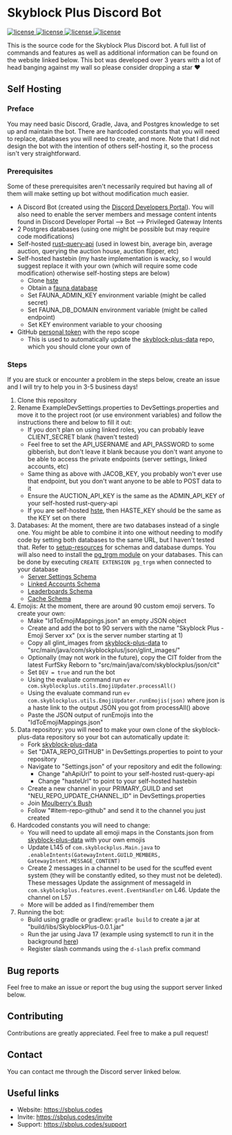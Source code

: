 # Skyblock Plus Discord Bot
<a href="https://github.com/kr45732/skyblock-plus/blob/master/LICENSE" target="_blank">
  <img alt="license" src="https://img.shields.io/github/license/kr45732/skyblock-plus?style=for-the-badge" />
</a>
<a href="https://sbplus.codes/support" target="_blank">
  <img alt="license" src="https://img.shields.io/discord/796790757947867156?color=4166f5&label=discord&style=for-the-badge" />
</a> 
<a href="https://github.com/kr45732/skyblock-plus/stargazers" target="_blank">
  <img alt="license" src="https://img.shields.io/github/stars/kr45732/skyblock-plus?style=for-the-badge" />
</a>
<a href="https://github.com/kr45732/skyblock-plus/contributors" target="_blank">
  <img alt="license" src="https://img.shields.io/github/contributors/kr45732/skyblock-plus?style=for-the-badge" />
</a>

This is the source code for the Skyblock Plus Discord bot. A full list of commands and features as well as additional information can be found on the website linked below. This bot was developed over 3 years with a lot of head banging against my wall so please consider dropping a star ❤️

## Self Hosting
### Preface
You may need basic Discord, Gradle, Java, and Postgres knowledge to set up and maintain the bot. There are hardcoded constants that you will need to replace, databases you will need to create, and more. Note that I did not design the bot with the intention of others self-hosting it, so the process isn't very straightforward.

### Prerequisites
Some of these prerequisites aren't necessarily required but having all of them will make setting up bot without modification much easier.
- A Discord Bot (created using the [Discord Developers Portal](https://discord.com/developers/applications)). You will also need to enable the server members and message content intents found in Discord Developer Portal --> Bot --> Privileged Gateway Intents
- 2 Postgres databases (using one might be possible but may require code modifications)
- Self-hosted [rust-query-api](https://github.com/kr45732/rust-query-api) (used in lowest bin, average bin, average auction, querying the auction house, auction flipper, etc)
- Self-hosted hastebin (my haste implementation is wacky, so I would suggest replace it with your own (which will require some code modification) otherwise self-hosting steps are below)
  - Clone [hste](https://github.com/kr45732/hste)
  - Obtain a [fauna database]([hste](https://github.com/kr45732/hste))
  - Set FAUNA_ADMIN_KEY environment variable (might be called secret)
  - Set FAUNA_DB_DOMAIN environment variable (might be called endpoint)
  - Set KEY environment variable to your choosing
- GitHub [personal token](https://github.com/settings/tokens) with the repo scope
  - This is used to automatically update the [skyblock-plus-data](https://github.com/kr45732/skyblock-plus-data) repo, which you should clone your own of

### Steps
If you are stuck or encounter a problem in the steps below, create an issue and I will try to help you in 3-5 business days!
1. Clone this repository
2. Rename ExampleDevSettings.properties to DevSettings.properties and move it to the project root (or use environment variables) and follow the instructions there and below to fill it out:
   - If you don't plan on using linked roles, you can probably leave CLIENT_SECRET blank (haven't tested)
   - Feel free to set the API_USERNAME and API_PASSWORD to some gibberish, but don't leave it blank because you don't want anyone to be able to access the private endpoints (server settings, linked accounts, etc)
   - Same thing as above with JACOB_KEY, you probably won't ever use that endpoint, but you don't want anyone to be able to POST data to it
   - Ensure the AUCTION_API_KEY is the same as the ADMIN_API_KEY of your self-hosted rust-query-api
   - If you are self-hosted [hste](https://github.com/kr45732/hste), then HASTE_KEY should be the same as the KEY set on there
3. Databases: At the moment, there are two databases instead of a single one. You might be able to combine it into one without needing to modify code by setting both databases to the same URL, but I haven't tested that. Refer to [setup-resources](https://github.com/kr45732/skyblock-plus/tree/master/setup-resources) for schemas and database dumps. You will also need to install the [pg_trgm module](https://www.postgresql.org/docs/current/pgtrgm.html) on your databases. This can be done by executing `CREATE EXTENSION pg_trgm` when connected to your database  
   - [Server Settings Schema](https://github.com/kr45732/skyblock-plus/blob/master/setup-resources/schemas.md#server-settings-schema)
   - [Linked Accounts Schema](https://github.com/kr45732/skyblock-plus/blob/master/setup-resources/schemas.md#linked-accounts-schema)
   - [Leaderboards Schema](https://github.com/kr45732/skyblock-plus/blob/master/setup-resources/schemas.md#leaderboards-schema)
   - [Cache Schema](https://github.com/kr45732/skyblock-plus/blob/master/setup-resources/schemas.md#cache-schema)
4. Emojis: At the moment, there are around 90 custom emoji servers. To create your own:
   - Make "IdToEmojiMappings.json" an empty JSON object
   - Create and add the bot to 90 servers with the name "Skyblock Plus - Emoji Server xx" (xx is the server number starting at 1)
   - Copy all glint_images from [skyblock-plus-data](https://github.com/kr45732/skyblock-plus-data) to "src/main/java/com/skyblockplus/json/glint_images/"
   - Optionally (may not work in the future), copy the CIT folder from the latest FurfSky Reborn to "src/main/java/com/skyblockplus/json/cit" 
   - Set `DEV = true` and run the bot
   - Using the evaluate command run `ev com.skyblockplus.utils.EmojiUpdater.processAll()`
   - Using the evaluate command run `ev com.skyblockplus.utils.EmojiUpdater.runEmojis(json)` where json is a haste link to the output JSON you got from processAll() above
   - Paste the JSON output of runEmojis into the "IdToEmojiMappings.json"
5. Data repository: you will need to make your own clone of the skyblock-plus-data repository so your bot can automatically update it:
   - Fork [skyblock-plus-data](https://github.com/kr45732/skyblock-plus-data)
   - Set "DATA_REPO_GITHUB" in DevSettings.properties to point to your repository
   - Navigate to "Settings.json" of your repository and edit the following:
     - Change "ahApiUrl" to point to your self-hosted rust-query-api
     - Change "hasteUrl" to point to your self-hosted hastebin
   - Create a new channel in your PRIMARY_GUILD and set "NEU_REPO_UPDATE_CHANNEL_ID" in DevSettings.properties
   - Join [Moulberry's Bush](https://discord.gg/moulberry)
   - Follow "#item-repo-github" and send it to the channel you just created
6. Hardcoded constants you will need to change:
   - You will need to update all emoji maps in the Constants.json from [skyblock-plus-data](https://github.com/kr45732/skyblock-plus-data/blob/main/Constants.json) with your own emojis
   - Update L145 of `com.skyblockplus.Main.java` to `.enableIntents(GatewayIntent.GUILD_MEMBERS, GatewayIntent.MESSAGE_CONTENT)`
   - Create 2 messages in a channel to be used for the scuffed event system (they will be constantly edited, so they must not be deleted). These messages Update the assignment of messageId in `com.skyblockplus.features.event.EventHandler` on L46. Update the channel on L57
   - More will be added as I find/remember them
7. Running the bot:
   - Build using gradle or gradlew: `gradle build` to create a jar at "build/libs/SkyblockPlus-0.0.1.jar"
   - Run the jar using Java 17 (example using systemctl to run it in the background [here](https://github.com/kr45732/skyblock-plus/blob/master/setup-resources/skyblock-plus.service))
   - Register slash commands using the `d-slash` prefix command

## Bug reports
Feel free to make an issue or report the bug using the support server linked below.

## Contributing
Contributions are greatly appreciated. Feel free to make a pull request!

## Contact
You can contact me through the Discord server linked below.

## Useful links
- Website: https://sbplus.codes
- Invite: https://sbplus.codes/invite
- Support: https://sbplus.codes/support
